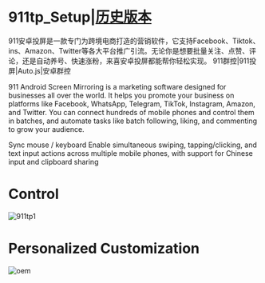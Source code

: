 # 911tp_Setup|[历史版本](https://github.com/911tp-Develop/911tp_Setup/releases/tag/Releases)
911安卓投屏是一款专门为跨境电商打造的营销软件，它支持Facebook、Tiktok、ins、Amazon、Twitter等各大平台推广引流。无论你是想要批量关注、点赞、评论，还是自动养号、快速涨粉，来喜安卓投屏都能帮你轻松实现。 911群控|911投屏|Auto.js|安卓群控

911 Android Screen Mirroring is a marketing software designed for businesses all over the world. It helps you promote your business on platforms like Facebook, WhatsApp, Telegram, TikTok, Instagram, Amazon, and Twitter. You can connect hundreds of mobile phones and control them in batches, and automate tasks like batch following, liking, and commenting to grow your audience.

Sync mouse / keyboard Enable simultaneous swiping, tapping/clicking, and text input actions across multiple mobile phones, with support for Chinese input and clipboard sharing

# Control
![911tp1](https://github.com/user-attachments/assets/85ff5914-10bd-4e25-828d-490954034ea0)

# Personalized Customization
![oem](https://github.com/user-attachments/assets/ef6fc44a-1df1-47e4-bfac-6a8f6aedcc14)


